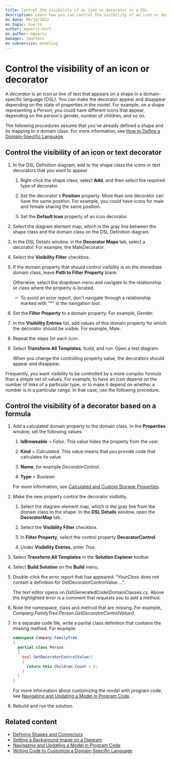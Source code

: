 ```yaml
---
title: Control the visibility of an icon or decorator in a DSL
description: Learn how you can control the visibility of an icon or decorator depending on the state of properties in the model.
ms.date: 06/24/2022
ms.topic: how-to
author: mgoertz-msft
ms.author: mgoertz
manager: jmartens
ms.subservice: modeling
---
```


# Control the visibility of an icon or decorator

A *decorator* is an icon or line of text that appears on a shape in a domain-specific language (DSL). You can make the decorator appear and disappear depending on the state of properties in the model. For example, on a shape representing a Person, you could have different icons that appear, depending on the person's gender, number of children, and so on.

The following procedures assume that you've already defined a shape and its mapping to a domain class. For more information, see [How to Define a Domain-Specific Language](../modeling/how-to-define-a-domain-specific-language.md).

## Control the visibility of an icon or text decorator

1. In the DSL Definition diagram, add to the shape class the icons or text decorators that you want to appear.

   1. Right-click the shape class, select **Add**, and then select the required type of decorator.

   2. Set the decorator's **Position** property. More than one decorator can have the same position. For example, you could have icons for male and female sharing the same position.

   3. Set the **Default Icon** property of an icon decorator.

2. Select the diagram element map, which is the gray line between the shape class and the domain class on the DSL Definition diagram.

3. In the DSL Details window, in the **Decorator Maps** tab, select a decorator. For example, the MaleDecorator.

4. Select the **Visibility Filter** checkbox.

5. If the domain property that should control visibility is on the immediate domain class, leave **Path to Filter Property** blank.

   Otherwise, select the dropdown menu and navigate to the relationship or class where the property is located.

   - To avoid an error report, don't navigate through a relationship marked with "*" in the navigation tool.

6. Set the **Filter Property** to a domain property. For example, Gender.

7. In the **Visibility Entries** list, add values of this domain property for which the decorator should be visible. For example, Male.

8. Repeat the steps for each icon.

9. Select **Transform All Templates**, build, and run. Open a test diagram.

   When you change the controlling property value, the decorators should appear and disappear.

Frequently, you want visibility to be controlled by a more complex formula than a simple set of values. For example, to have an icon depend on the number of links of a particular type, or to make it depend on whether a number is in a particular range. In that case, use the following procedure.

## Control the visibility of a decorator based on a formula

1. Add a calculated domain property to the domain class. In the **Properties** window, set the following values:

   1. **IsBrowsable** = *False*. This value hides the property from the user.

   1. **Kind** = *Calculated*. This value means that you provide code that calculates its value.

   1. **Name**, for example *DecoratorControl*.

   1. **Type** = *Boolean*.

   For more information, see [Calculated and Custom Storage Properties](../modeling/calculated-and-custom-storage-properties.md).

2. Make the new property control the decorator visibility.

    1. Select the diagram element map, which is the gray line from the domain class to the shape. In the **DSL Details** window, open the **DecoratorMap** tab.

    2. Select the **Visibility Filter** checkbox.

    3. In **Filter Property**, select the control property **DecoratorControl**.

    4. Under **Visibility Entries**, enter *True*.

3. Select **Transform All Templates** in the **Solution Explorer** toolbar.

4. Select **Build Solution** on the **Build** menu.

5. Double-click the error report that has appeared: "*YourClass* does not contain a definition for GetDecoratorControlValue ...".

   The text editor opens on Dsl\GeneratedCode\DomainClasses.cs. Above the highlighted error is a comment that requests you to add a method.

6. Note the namespace, class and method that are missing. For example, *Company.FamilyTree.Person.GetDecoratorControlValue()*.

7. In a separate code file, write a partial class definition that contains the missing method. For example:

   ```csharp
   namespace Company.FamilyTree
   {
     partial class Person
     {
       bool GetDecoratorControlValue()
       {
         return this.Children.Count > 0;
       }
     }
   }
   ```

   For more information about customizing the model with program code, see [Navigating and Updating a Model in Program Code](../modeling/navigating-and-updating-a-model-in-program-code.md).

8. Rebuild and run the solution.

## Related content

- [Defining Shapes and Connectors](../modeling/defining-shapes-and-connectors.md)
- [Setting a Background Image on a Diagram](../modeling/setting-a-background-image-on-a-diagram.md)
- [Navigating and Updating a Model in Program Code](../modeling/navigating-and-updating-a-model-in-program-code.md)
- [Writing Code to Customize a Domain-Specific Language](../modeling/writing-code-to-customise-a-domain-specific-language.md)
